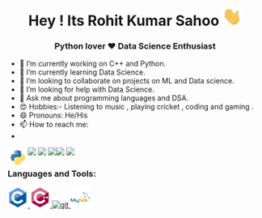 <h1 align="center">Hey ! Its Rohit Kumar Sahoo <img src="https://raw.githubusercontent.com/ABSphreak/ABSphreak/master/gifs/Hi.gif" width="38px"></h1> 
<h3 align="center">Python lover ❤️  Data Science Enthusiast</h3>



- 🔭 I’m currently working on C++ and Python.
- 🌱 I’m currently learning Data Science. 
- 👯 I’m looking to collaborate on projects on ML and Data science.
- 🤔 I’m looking for help with Data Science.
- 💬 Ask me about programming languages and DSA.
- 😍 Hobbies:- Listening to music , playing cricket , coding and gaming .
- 😄 Pronouns: He/His
- 📫 How to reach me:
- 
<img align="left" width="40px" src="https://raw.githubusercontent.com/github/explore/80688e429a7d4ef2fca1e82350fe8e3517d3494d/topics/python/python.png" /><a>[<img src="https://img.icons8.com/fluent/40/000000/gmail-new.png"/>](mailto:rohitkumarsahoo038@gmail.com)</a>  <a>[<img src="https://img.icons8.com/color/40/000000/linkedin.png"/>](https://www.linkedin.com/in/rohitkumarsahoo/)</a> <a>[<img src="https://img.icons8.com/color/40/000000/twitter--v1.png"/>](https://twitter.com/RohitKu83120199)</a><a>[<img src="https://img.icons8.com/fluent/40/000000/facebook-new.png"/>](https://www.facebook.com/rohit.sahoo.7359)</a> <a>[<img src="https://img.icons8.com/fluent/40/000000/instagram-new.png"/>](https://www.instagram.com/ro_hit0212/)






<h3 align="left">Languages and Tools:</h3>
</a> <a href="https://www.cprogramming.com/" target="_blank"> <img src="https://raw.githubusercontent.com/devicons/devicon/master/icons/c/c-original.svg" alt="c" width="40" height="40"/> </a> <a href="https://www.w3schools.com/cpp/" target="_blank"> <img src="https://raw.githubusercontent.com/devicons/devicon/master/icons/cplusplus/cplusplus-original.svg" alt="cplusplus" width="40" height="40"/> </a> <a href="https://git-scm.com/" target="_blank"> <img src="https://www.vectorlogo.zone/logos/git-scm/git-scm-icon.svg" alt="git" width="40" height="40"/> </a> </a> <a href="https://www.mysql.com/" target="_blank"> <img src="https://raw.githubusercontent.com/devicons/devicon/master/icons/mysql/mysql-original-wordmark.svg" alt="mysql" width="40" height="40"/> </a> 


